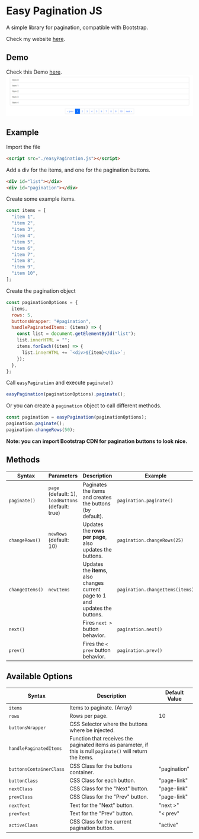# Easy Pagination JS

A simple library for pagination, compatible with Bootstrap.

Check my website [here](https://wilfredopaiz.com/).

## Demo

Check this Demo [here](https://wpayze.github.io/easyPagination/).
![Demo](./images/demo.png)

## Example

Import the file

```html
<script src="./easyPagination.js"></script>
```

Add a div for the items, and one for the pagination buttons.

```html
<div id="list"></div>
<div id="pagination"></div>
```

Create some example items.

```js
const items = [
  "item 1",
  "item 2",
  "item 3",
  "item 4",
  "item 5",
  "item 6",
  "item 7",
  "item 8",
  "item 9",
  "item 10",
];
```

Create the pagination object

```js
const paginationOptions = {
  items,
  rows: 5,
  buttonsWrapper: "#pagination",
  handlePaginatedItems: (items) => {
    const list = document.getElementById("list");
    list.innerHTML = "";
    items.forEach((item) => {
      list.innerHTML += `<div>${item}</div>`;
    });
  },
};
```

Call `easyPagination` and execute `paginate()`

```js
easyPagination(paginationOptions).paginate();
```

Or you can create a `pagination` object to call different methods.

```js
const pagination = easyPagination(paginationOptions);
pagination.paginate();
pagination.changeRows(50);
```

**Note: you can import Bootstrap CDN for pagination buttons to look nice.**

## Methods

| Syntax          | Parameters                                         | Description                                                                    | Example                         |
| --------------- | -------------------------------------------------- | ------------------------------------------------------------------------------ | ------------------------------- |
| `paginate()`    | `page` (default: 1), `loadButtons` (default: true) | Paginates the items and creates the buttons (by default).                      | `pagination.paginate()`         |
| `changeRows()`  | `newRows` (default: 10)                            | Updates the **rows per page**, also updates the buttons.                       | `pagination.changeRows(25)`     |
| `changeItems()` | `newItems`                                         | Updates the **items**, also changes current page to 1 and updates the buttons. | `pagination.changeItems(items)` |
| `next()`        |                                                    | Fires `next >` button behavior.                                                | `pagination.next()`             |
| `prev()`        |                                                    | Fires the `< prev` button behavior.                                            | `pagination.prev()`             |

## Available Options

| Syntax                  | Description                                                                                                  | Default Value |
| ----------------------- | ------------------------------------------------------------------------------------------------------------ | ------------- |
| `items`                 | Items to paginate. (Array)                                                                                   |               |
| `rows`                  | Rows per page.                                                                                               | 10            |
| `buttonsWrapper`        | CSS Selector where the buttons where be injected.                                                            |               |
| `handlePaginatedItems`  | Function that receives the paginated items as parameter, if this is null `paginate()` will return the items. |               |
| `buttonsContainerClass` | CSS Class for the buttons container.                                                                         | "pagination"  |
| `buttonClass`           | CSS Class for each button.                                                                                   | "page-link"   |
| `nextClass`             | CSS Class for the "Next" button.                                                                             | "page-link"   |
| `prevClass`             | CSS Class for the "Prev" button.                                                                             | "page-link"   |
| `nextText`              | Text for the "Next" button.                                                                                  | "next >"      |
| `prevText`              | Text for the "Prev" button.                                                                                  | "< prev"      |
| `activeClass`           | CSS Class for the current pagination button.                                                                 | "active"      |
